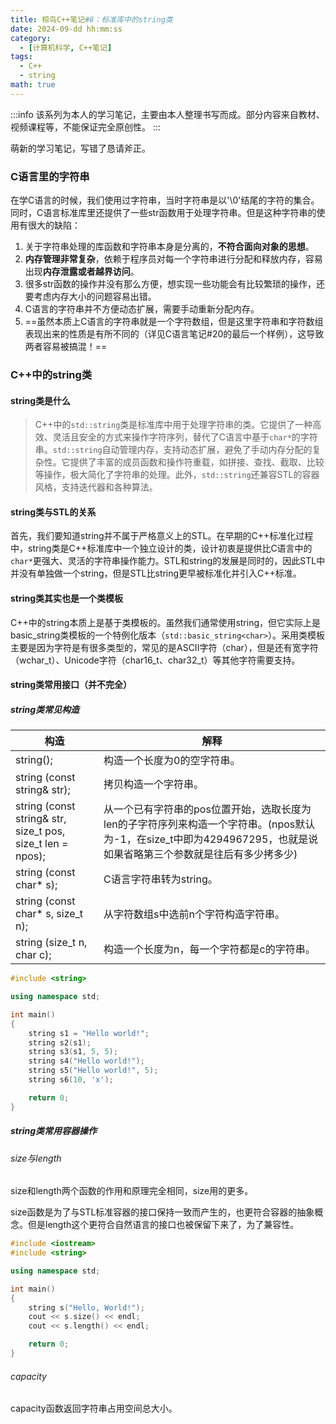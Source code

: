 ```yaml
---
title: 椋鸟C++笔记#8：标准库中的string类
date: 2024-09-dd hh:mm:ss
category:
  - [计算机科学, C++笔记]
tags:
  - C++
  - string
math: true
---
```


:::info
该系列为本人的学习笔记，主要由本人整理书写而成。部分内容来自教材、视频课程等，不能保证完全原创性。
:::

萌新的学习笔记，写错了恳请斧正。

### C语言里的字符串

在学C语言的时候，我们使用过字符串，当时字符串是以'\0'结尾的字符的集合。同时，C语言标准库里还提供了一些str函数用于处理字符串。但是这种字符串的使用有很大的缺陷：

1. 关于字符串处理的库函数和字符串本身是分离的，**不符合面向对象的思想**。
2. **内存管理非常复杂**，依赖于程序员对每一个字符串进行分配和释放内存，容易出现**内存泄露或者越界访问**。
3. 很多str函数的操作并没有那么方便，想实现一些功能会有比较繁琐的操作，还要考虑内存大小的问题容易出错。
4. C语言的字符串并不方便动态扩展，需要手动重新分配内存。
5. ==虽然本质上C语言的字符串就是一个字符数组，但是这里字符串和字符数组表现出来的性质是有所不同的（详见C语言笔记#20的最后一个样例），这导致两者容易被搞混！==

### C\+\+中的string类

#### string类是什么

>C++中的`std::string`类是标准库中用于处理字符串的类。它提供了一种高效、灵活且安全的方式来操作字符序列，替代了C语言中基于`char*`的字符串。`std::string`自动管理内存，支持动态扩展，避免了手动内存分配的复杂性。它提供了丰富的成员函数和操作符重载，如拼接、查找、截取、比较等操作，极大简化了字符串的处理。此外，`std::string`还兼容STL的容器风格，支持迭代器和各种算法。

#### string类与STL的关系

首先，我们要知道string并不属于严格意义上的STL。在早期的C\+\+标准化过程中，string类是C++标准库中一个独立设计的类，设计初衷是提供比C语言中的`char*`更强大、灵活的字符串操作能力。STL和string的发展是同时的，因此STL中并没有单独做一个string，但是STL比string更早被标准化并引入C\+\+标准。

#### string类其实也是一个类模板

C++中的string本质上是基于类模板的。虽然我们通常使用string，但它实际上是basic_string类模板的一个特例化版本（`std::basic_string<char>`）。采用类模板主要是因为字符是有很多类型的，常见的是ASCII字符（char），但是还有宽字符（wchar_t）、Unicode字符（char16_t、char32_t）等其他字符需要支持。

#### string类常用接口（并不完全）

##### string类常见构造

| 构造                                                       | 解释                                                         |
| ---------------------------------------------------------- | ------------------------------------------------------------ |
| string();                                                  | 构造一个长度为0的空字符串。                                  |
| string (const string& str);                                | 拷贝构造一个字符串。                                         |
| string (const string& str, size_t pos, size_t len = npos); | 从一个已有字符串的pos位置开始，选取长度为len的子字符序列来构造一个字符串。(npos默认为-1，在size_t中即为4294967295，也就是说如果省略第三个参数就是往后有多少拷多少) |
| string (const char* s);                                    | C语言字符串转为string。                                      |
| string (const char* s, size_t n);                          | 从字符数组s中选前n个字符构造字符串。                         |
| string (size_t n, char c);                                 | 构造一个长度为n，每一个字符都是c的字符串。                   |

```cpp
#include <string>

using namespace std;

int main()
{
	string s1 = "Hello world!";
	string s2(s1);
	string s3(s1, 5, 5);
	string s4("Hello world!");
	string s5("Hello world!", 5);
	string s6(10, 'x');

	return 0;
}
```

##### string类常用容器操作

###### size与length

size和length两个函数的作用和原理完全相同，size用的更多。

size函数是为了与STL标准容器的接口保持一致而产生的，也更符合容器的抽象概念。但是length这个更符合自然语言的接口也被保留下来了，为了兼容性。

```cpp
#include <iostream>
#include <string>

using namespace std;

int main()
{
	string s("Hello, World!");
	cout << s.size() << endl;
	cout << s.length() << endl;

	return 0;
}
```

###### capacity

capacity函数返回字符串占用空间总大小。

